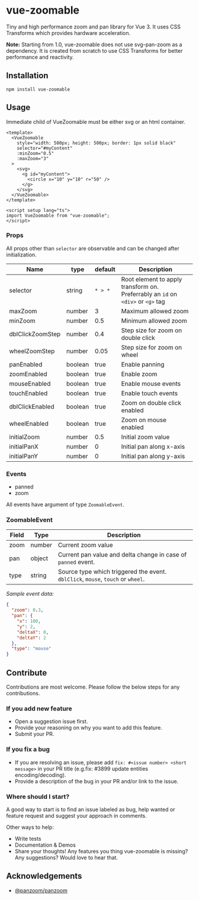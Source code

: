# vue-zoomable

Tiny and high performance zoom and pan library for Vue 3. It uses CSS Transforms which provides hardware acceleration.

**Note:** Starting from 1.0, vue-zoomable does not use svg-pan-zoom as a dependency. It is created from scratch to use CSS Transforms for better performance and reactivity.

## Installation

`npm install vue-zoomable`

## Usage

Immediate child of VueZoomable must be either svg or an html container.

```vue
<template>
  <VueZoomable
    style="width: 500px; height: 500px; border: 1px solid black"
    selector="#myContent"
    :minZoom="0.5"
    :maxZoom="3"
  >
    <svg>
      <g id="myContent">
        <circle x="10" y="10" r="50" />
      </g>
    </svg>
  </VueZoomable>
</template>

<script setup lang="ts">
import VueZoomable from "vue-zoomable";
</script>
```

### Props

All props other than `selector` are observable and can be changed after initialization.

| Name             | type    | default | Description                                                                     |
| ---------------- | ------- | ------- | ------------------------------------------------------------------------------- |
| selector         | string  | `* > *` | Root element to apply transform on. Preferrably an `id` on `<div>` or `<g>` tag |
| maxZoom          | number  | 3       | Maximum allowed zoom                                                            |
| minZoom          | number  | 0.5     | Minimum allowed zoom                                                            |
| dblClickZoomStep | number  | 0.4     | Step size for zoom on double click                                              |
| wheelZoomStep    | number  | 0.05    | Step size for zoom on wheel                                                     |
| panEnabled       | boolean | true    | Enable panning                                                                  |
| zoomEnabled      | boolean | true    | Enable zoom                                                                     |
| mouseEnabled     | boolean | true    | Enable mouse events                                                             |
| touchEnabled     | boolean | true    | Enable touch events                                                             |
| dblClickEnabled  | boolean | true    | Zoom on double click enabled                                                    |
| wheelEnabled     | boolean | true    | Zoom on mouse enabled                                                           |
| initialZoom      | number  | 0.5     | Initial zoom value                                                              |
| initialPanX      | number  | 0       | Initial pan along x-axis                                                        |
| initialPanY      | number  | 0       | Initial pan along y-axis                                                        |

### Events

- panned
- zoom

All events have argument of type `ZoomableEvent`.

### ZoomableEvent

| Field | Type   | Description                                                                     |
| ----- | ------ | ------------------------------------------------------------------------------- |
| zoom  | number | Current zoom value                                                              |
| pan   | object | Current pan value and delta change in case of `panned` event.                   |
| type  | string | Source type which triggered the event. `dblClick`, `mouse`, `touch` or `wheel`. |

_Sample event data:_

```json
{
  "zoom": 0.3,
  "pan": {
    "x": 100,
    "y": 2,
    "deltaX": 0,
    "deltaY": 2
  },
  "type": "mouse"
}
```

## Contribute

Contributions are most welcome. Please follow the below steps for any contributions.

### If you add new feature

- Open a suggestion issue first.
- Provide your reasoning on why you want to add this feature.
- Submit your PR.

### If you fix a bug

- If you are resolving an issue, please add `fix: #<issue number> <short message>` in your PR title (e.g.fix: #3899 update entities encoding/decoding).
- Provide a description of the bug in your PR and/or link to the issue.

### Where should I start?

A good way to start is to find an issue labeled as bug, help wanted or feature request and suggest your approach in comments.

Other ways to help:

- Write tests
- Documentation & Demos
- Share your thoughts! Any features you thing vue-zoomable is missing? Any suggestions? Would love to hear that.

## Acknowledgements

- [@panzoom/panzoom](https://github.com/timmywil/panzoom)
